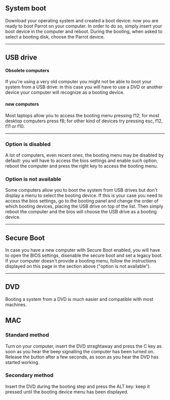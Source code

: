  ## System boot ##


Download your operating system and created a boot device: now you are ready to boot Parrot on your computer. In order to do so, simply insert your boot device in the computer and reboot. During the booting, when asked to select a booting disk, choose the Parrot device.



---

## USB drive ##

#### Obsolete computers ####


If you're using a very old computer you might not be able to boot your system from a USB drive: in this case you will have to use a DVD or another device your computer will recognize as a booting device.


#### new computers ####


Most laptops allow you to access the booting menu pressing f12; for most desktop computers press f8; for other kind of devices try pressing esc, f12, f11 or f10.


---
### Option is disabled ###


A lot of computers, even recent ones, the booting menu may be disabled by default: you will have to access the bios settings and enable such option, reboot the computer and press the right key to access the booting menu.


### Option is not available ###


Some computers allow you to boot the system from USB drives but don't display a menu to select the booting device. If this is your case you need to access the bios settings, go to the booting panel and change the order of which booting devices, placing the USB drive on top of the list. Then simply reboot the computer and the bios will choose the USB drive as a booting device.

---
## Secure Boot ##


In case you have a new computer with Secure Boot enabled, you will have to open the BIOS settings, disenable the secure boot and set a legacy boot. If your computer doesn't provide a booting menu, follow the instructions displayed on this page in the section above ("option is not available").


---
## DVD ##


Booting a system from a DVD is much easier and compatible with most machines.


## MAC ##

### Standard method ###


Turn on your computer, insert the DVD straghtaway and press the C key as soon as you hear the beep signalling the computer has been turned on. Release the button after a few seconds, as soon as you hear the DVD has started working.


### Secondary method ###


Insert the DVD during the booting step and press the ALT key: keep it pressed until the booting device menu has been displayed. 
